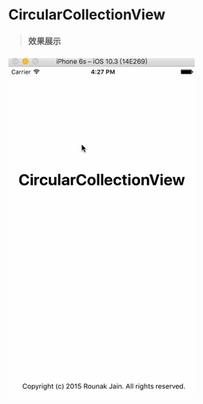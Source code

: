 # CircularCollectionView
><h3>效果展示<h3>
![demo.gif](https://github.com/hailong123/CircularCollectionView/blob/master/%E8%87%AA%E5%AE%9A%E4%B9%89%E5%8D%A1%E7%89%87.gif)
